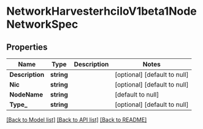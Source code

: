 # NetworkHarvesterhciIoV1beta1NodeNetworkSpec

## Properties
Name | Type | Description | Notes
------------ | ------------- | ------------- | -------------
**Description** | **string** |  | [optional] [default to null]
**Nic** | **string** |  | [optional] [default to null]
**NodeName** | **string** |  | [default to null]
**Type_** | **string** |  | [optional] [default to null]

[[Back to Model list]](../README.md#documentation-for-models) [[Back to API list]](../README.md#documentation-for-api-endpoints) [[Back to README]](../README.md)


